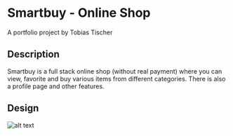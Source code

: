 # Smartbuy - Online Shop

A portfolio project by Tobias Tischer

## Description

Smartbuy is a full stack online shop (without real payment) where you can view, favorite and buy various items from different categories. There is also a profile page and other features.

## Design

![alt text]([http://url/to/img.png](https://ibb.co/pnY67zg))
